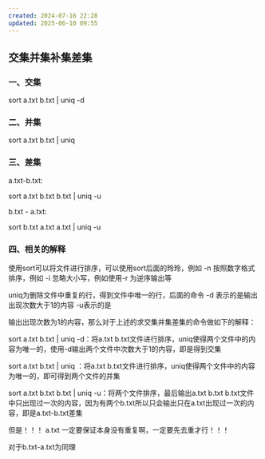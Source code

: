 ```yaml
---
created: 2024-07-16 22:28
updated: 2025-06-10 09:55
---
```


## 交集并集补集差集


### 一、交集

sort a.txt b.txt | uniq -d

### 二、并集

sort a.txt b.txt | uniq 

### 三、差集

a.txt-b.txt:

sort a.txt b.txt b.txt | uniq -u

b.txt - a.txt:

sort b.txt a.txt a.txt | uniq -u

### 四、相关的解释

使用sort可以将文件进行排序，可以使用sort后面的玲玲，例如 -n 按照数字格式排序，例如 -i 忽略大小写，例如使用-r 为逆序输出等

uniq为删除文件中重复的行，得到文件中唯一的行，后面的命令 -d 表示的是输出出现次数大于1的内容 -u表示的是

输出出现次数为1的内容，那么对于上述的求交集并集差集的命令做如下的解释：

  

sort a.txt b.txt | uniq -d：将a.txt b.txt文件进行排序，uniq使得两个文件中的内容为唯一的，使用-d输出两个文件中次数大于1的内容，即是得到交集

sort a.txt b.txt | uniq ：将a.txt b.txt文件进行排序，uniq使得两个文件中的内容为唯一的，即可得到两个文件的并集

sort a.txt b.txt b.txt | uniq -u：将两个文件排序，最后输出a.txt b.txt b.txt文件中只出现过一次的内容，因为有两个b.txt所以只会输出只在a.txt出现过一次的内容，即是a.txt-b.txt差集

但是！！！ a.txt 一定要保证本身没有重复啊，一定要先去重才行！！！

对于b.txt-a.txt为同理